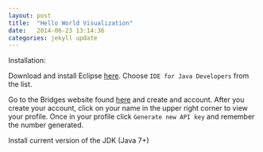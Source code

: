 ```yaml
---
layout: post
title:  "Hello World Visualization"
date:   2014-06-23 13:14:36
categories: jekyll update
---
```


Installation:

Download and install Eclipse [here](https://www.eclipse.org/downloads/index-java8.php). Choose  `IDE for Java Developers` from the list.

Go to the Bridges website found [here](http://bridges.cs.uncc.edu/login) and create and account. After you create your account, click on your name in the upper right corner to view your profile. Once in your profile click `Generate new API key` and remember the number generated.

Install current version of the JDK (Java 7+)
